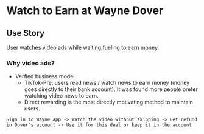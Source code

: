 # Watch to Earn at Wayne Dover

## Use Story

User watches video ads while waiting fueling to earn money.

### Why video ads?

- Verfied business model 
    - TikTok-Pre: users read news / watch news to earn money (money goes directly to their bank account). It was found more people prefer watching video news to earn.
    - Direct rewarding is the most directly motivating method to maintain users. 
    
```
Sign in to Wayne app -> Watch the video without skipping -> Get refund in Dover's account -> Use it for this deal or keep it in the account

```
